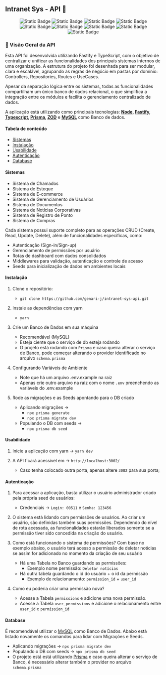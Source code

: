 ## Intranet Sys - API 🚀

<div align="center">

  ![Static Badge](https://img.shields.io/badge/Node-0A9047?style=for-the-badge&logo=node.js&labelColor=black)
  ![Static Badge](https://img.shields.io/badge/fastify-000000?style=for-the-badge&logo=fastify&logoColor=white&labelColor=black)
  ![Static Badge](https://img.shields.io/badge/typescript-0B88F7?style=for-the-badge&logo=typescript&logoColor=0B88F7&labelColor=black)
  ![Static Badge](https://img.shields.io/badge/prisma-063E7C?style=for-the-badge&logo=prisma&logoColor=white&labelColor=black)
  ![Static Badge](https://img.shields.io/badge/MySQL-0B7FAA?style=for-the-badge&logo=mysql&logoColor=%23000&labelColor=orange)
  ![Static Badge](https://img.shields.io/badge/ZOD-0822A2?style=for-the-badge&logo=zod&logoColor=%23000&labelColor=1481FC)
  ![Static Badge](https://img.shields.io/badge/dotenv-D0D302?style=for-the-badge&logo=.env&logoColor=D0D302&labelColor=black)
  ![Static Badge](https://img.shields.io/badge/yarn-2C8EBB?style=for-the-badge&logo=yarn&logoColor=white&labelColor=000)
  ![Static Badge](https://img.shields.io/badge/biome-00B7FF?style=for-the-badge&logo=biome&logoColor=white&labelColor=000)

</div>

### 📘 Visão Geral da API

Esta API foi desenvolvida utilizando Fastify e TypeScript, com o objetivo de centralizar e unificar as funcionalidades dos principais sistemas internos de uma organização. A estrutura do projeto foi desenhada para ser modular, clara e escalável, agrupando as regras de negócio em pastas por domínio: Controllers, Repositories, Routes e UseCases.

Apesar da separação lógica entre os sistemas, todas as funcionalidades compartilham um único banco de dados relacional, o que simplifica a integração entre os módulos e facilita o gerenciamento centralizado de dados.

A aplicação está utilizando como principais tecnologias: **[Node](https://nodejs.org/en), [Fastify](https://fastify.dev/), [Typescript](https://www.typescriptlang.org/), [Prisma](https://www.prisma.io/), [ZOD](https://zod.dev/)** e **[MySQL](https://www.mysql.com/)** como Banco de dados.

#### Tabela de conteúdo

- [Sistemas](#sistemas)
- [Instalação](#instalação)
- [Usabilidade](#usabilidade)
- [Autenticação](#autenticação)
- [Database](#database)

#### Sistemas

- Sistema de Chamados
- Sistema de Estoque
- Sistema de E-commerce
- Sistema de Gerenciamento de Usuários
- Sistema de Documentos
- Sistema de Notícias Corporativas
- Sistema de Registro de Ponto
- Sistema de Compras

Cada sistema possui suporte completo para as operações CRUD (Create, Read, Update, Delete), além de funcionalidades específicas, como:

- Autenticação (Sign-in/Sign-up)
- Gerenciamento de permissões por usuário
- Rotas de dashboard com dados consolidados
- Middlewares para validação, autenticação e controle de acesso
- Seeds para inicialização de dados em ambientes locais

#### Instalação

1. Clone o repositório:

    - `git clone https://github.com/genari-j/intranet-sys-api.git`

2. Instale as dependências com yarn

    - `yarn`

3. Crie um Banco de Dados em sua máquina

    - Recomendável (MySQL)
    - Esteja ciente que o serviço de db esteja rodando
    - O projeto está rodando com `Prisma` e caso queira alterar o serviço de Banco, pode começar alterando o provider identificado no arquivo `schema.prisma`

4. Configurando Variáveis de Ambiente

    - Note que há um arquivo .env.example na raiz
    - Apenas crie outro arquivo na raiz com o nome `.env` preenchendo as variáveis do .env.example

5. Rode as migrações e as Seeds apontando para o DB criado

    - Aplicando migrações ->
        - `npx prisma generate`
        - `npx prisma migrate dev`
    - Populando o DB com seeds ->
        - `npx prisma db seed`

#### Usabilidade

1. Inicie a aplicação com yarn -> `yarn dev`

2. A API ficará acessível em -> `http://localhost:3002/`
    - Caso tenha colocado outra porta, apenas altere `3002` para sua porta;

#### Autenticação

1. Para acessar a aplicação, basta utilizar o usuário administrador criado pela própria seed de usuários:
    - Credenciais -> `Login: 00511` e `Senha: 123456`

2. O sistema está lidando com permissões de usuários. Ao criar um usuário, são definidas também suas permissões. Dependendo do nível de rota acessada, as funcionalidades estarão liberados somente se a permissão tiver sido concedida na criação do usuário.

3. Como está funcionando o sistema de permissões? Com base no exemplo abaixo, o usuário terá acesso a permissão de deletar notícias se assim for adicionado no momento da criação de seu usuário
    - Há uma Tabela no Banco guardando as permissões:
        - Exemplo nome permissão: `Deletar notícias`
    - Há outra tabela guardando o id do usuário + o id da permissão
        - Exemplo de relacionamento: `permission_id` + `user_id`

4. Como eu poderia criar uma permissão nova?
    - Acesse a Tabela `permissions` e adicione uma nova permissão.
    - Acesse a Tabela `user_permissions` e adicione o relacionamento entre `user_id` e `permission_id`

#### Database
É recomendável utilizar o [MySQL](https://www.mysql.com/) como Banco de Dados. Abaixo está listado novamente os comandos para lidar com Migrações e Seeds.

  - Aplicando migrações -> `npx prisma migrate dev`
  - Populando o DB com seeds -> `npx prisma db seed`
  - O projeto está está utilizando [Prisma](https://www.prisma.io/) e caso queira alterar o serviço de Banco, é necessário alterar também o provider no arquivo `schema.prisma`